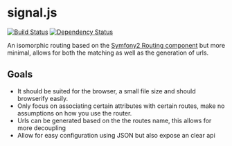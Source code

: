 signal.js
=========

[![Build Status](https://travis-ci.org/advanderveer/signal.js.png?branch=master)](https://travis-ci.org/advanderveer/signal.js)
[![Dependency Status](https://david-dm.org/advanderveer/signal.js.png)](https://david-dm.org/advanderveer/signal.js)

An isomorphic routing based on the [Symfony2 Routing component](https://github.com/symfony/Routing) but more minimal, allows for both the matching as well as the generation of urls. 

Goals
---------
+   It should be suited for the browser, a small file size and should browserify easily.
+   Only focus on associating certain attributes with certain routes, make no assumptions on how you use the router.
+   Urls can be generated based on the the routes name, this allows for more decoupling
+   Allow for easy configuration using JSON but also expose an clear api
